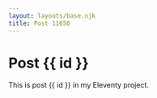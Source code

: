 ```yaml
---
layout: layouts/base.njk
title: Post 11650
---
```


# Post {{ id }}

This is post {{ id }} in my Eleventy project.

